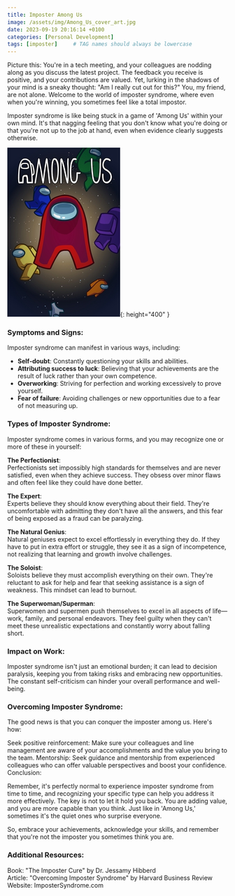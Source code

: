 ```yaml
---
title: Imposter Among Us
image: /assets/img/Among_Us_cover_art.jpg
date: 2023-09-19 20:16:14 +0100
categories: [Personal Development]
tags: [imposter]     # TAG names should always be lowercase
---
```


Picture this: You're in a tech meeting, and your colleagues are nodding along as you discuss the latest project. The feedback you receive is positive, and your contributions are valued. Yet, lurking in the shadows of your mind is a sneaky thought: "Am I really cut out for this?" You, my friend, are not alone. Welcome to the world of imposter syndrome, where even when you're winning, you sometimes feel like a total impostor.  

Imposter syndrome is like being stuck in a game of 'Among Us' within your own mind. It's that nagging feeling that you don't know what you're doing or that you're not up to the job at hand, even when evidence clearly suggests otherwise.

![among us](/assets/img/Among_Us_cover_art.jpg){: height="400" }

### Symptoms and Signs:

Imposter syndrome can manifest in various ways, including:

- **Self-doubt**: Constantly questioning your skills and abilities.  
- **Attributing success to luck**: Believing that your achievements are the result of luck rather than your own competence.  
- **Overworking**: Striving for perfection and working excessively to prove yourself.  
- **Fear of failure**: Avoiding challenges or new opportunities due to a fear of not measuring up.

### Types of Imposter Syndrome:

Imposter syndrome comes in various forms, and you may recognize one or more of these in yourself:

**The Perfectionist**:  
Perfectionists set impossibly high standards for themselves and are never satisfied, even when they achieve success. They obsess over minor flaws and often feel like they could have done better.

**The Expert**:  
Experts believe they should know everything about their field. They're uncomfortable with admitting they don't have all the answers, and this fear of being exposed as a fraud can be paralyzing.

**The Natural Genius**:  
Natural geniuses expect to excel effortlessly in everything they do. If they have to put in extra effort or struggle, they see it as a sign of incompetence, not realizing that learning and growth involve challenges.

**The Soloist**:  
Soloists believe they must accomplish everything on their own. They're reluctant to ask for help and fear that seeking assistance is a sign of weakness. This mindset can lead to burnout.

**The Superwoman/Superman**:  
Superwomen and supermen push themselves to excel in all aspects of life—work, family, and personal endeavors. They feel guilty when they can't meet these unrealistic expectations and constantly worry about falling short.

### Impact on Work:

Imposter syndrome isn't just an emotional burden; it can lead to decision paralysis, keeping you from taking risks and embracing new opportunities. The constant self-criticism can hinder your overall performance and well-being.

### Overcoming Imposter Syndrome:

The good news is that you can conquer the imposter among us. Here's how:

Seek positive reinforcement: Make sure your colleagues and line management are aware of your accomplishments and the value you bring to the team.
Mentorship: Seek guidance and mentorship from experienced colleagues who can offer valuable perspectives and boost your confidence.
Conclusion:

Remember, it's perfectly normal to experience imposter syndrome from time to time, and recognizing your specific type can help you address it more effectively. The key is not to let it hold you back. You are adding value, and you are more capable than you think. Just like in 'Among Us,' sometimes it's the quiet ones who surprise everyone.

So, embrace your achievements, acknowledge your skills, and remember that you're not the imposter you sometimes think you are.

### Additional Resources:

Book: "The Imposter Cure" by Dr. Jessamy Hibberd  
Article: "Overcoming Imposter Syndrome" by Harvard Business Review  
Website: ImposterSyndrome.com  


